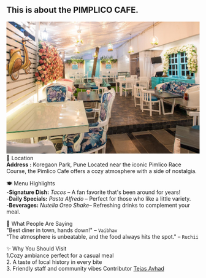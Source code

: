 This is about the **PIMPLICO CAFE**.
---
![Pimplico](Pimplico.jpg)
📍 Location<br>
**Address :** Koregaon Park, Pune
Located near the iconic Pimlico Race Course, the Pimlico Cafe offers a cozy atmosphere with a side of nostalgia.

🍽️ Menu Highlights<br>
-**Signature Dish:** *Tacos* – A fan favorite that's been around for years!<br>
-**Daily Specials:** *Pasta Alfredo* – Perfect for those who like a little variety.<br>
-**Beverages:** *Nutella Oreo Shake*– Refreshing drinks to complement your meal.

💬 What People Are Saying<br>
"Best diner in town, hands down!" – `Vaibhav`<br>
"The atmosphere is unbeatable, and the food always hits the spot." – `Ruchii`

✨ Why You Should Visit<br>
1.Cozy ambiance perfect for a casual meal<br>
2. A taste of local history in every bite<br>
3. Friendly staff and community vibes
Contributor
<a href="github.com/tejasavhad4674"> Tejas Avhad<a>

